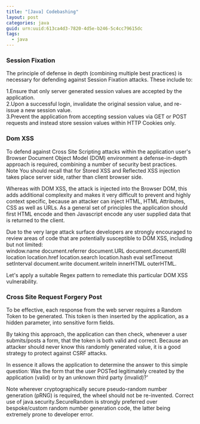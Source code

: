 ```yaml
---
title: "[Java] Codebashing"
layout: post
categories: java
guid: urn:uuid:613ca4d3-7820-4d5e-b246-5c4cc79615dc
tags:
  - java
---
```


### Session Fixation

The principle of defense in depth (combining multiple best practices) is necessary for defending against Session Fixation attacks. These include to:   

1.Ensure that only server generated session values are accepted by the application.  
2.Upon a successful login, invalidate the original session value, and re-issue a new session value.  
3.Prevent the application from accepting session values via GET or POST requests and instead store session values within HTTP Cookies only.  

### Dom XSS

To defend against Cross Site Scripting attacks within the application user's Browser Document Object Model (DOM) environment a defense-in-depth approach is required, combining a number of security best practices.  
Note You should recall that for Stored XSS and Reflected XSS injection takes place server side, rather than client browser side.   

Whereas with DOM XSS, the attack is injected into the Browser DOM, this adds additional complexity and makes it very difficult to prevent and highly context specific, because an attacker can inject HTML, HTML Attributes, CSS as well as URLs. As a general set of principles the application should first HTML encode and then Javascript encode any user supplied data that is returned to the client.  

Due to the very large attack surface developers are strongly encouraged to review areas of code that are potentially susceptible to DOM XSS, including but not limited:  
window.name document.referrer document.URL document.documentURI location location.href location.search location.hash eval setTimeout setInterval document.write document.writeIn innerHTML outerHTML.  

Let's apply a suitable Regex pattern to remediate this particular DOM XSS vulnerability.

### Cross Site Request Forgery Post

To be effective, each response from the web server requires a Random Token to be generated. This token is then inserted by the application, as a hidden parameter, into sensitive form fields.   

By taking this approach, the application can then check, whenever a user submits/posts a form, that the token is both valid and correct. Because an attacker should never know this randomly generated value, it is a good strategy to protect against CSRF attacks. 

In essence it allows the application to determine the answer to this simple question: Was the form that the user POSTed legitimately created by the application (valid) or by an unknown third party (invalid)?' 

Note wherever cryptographically secure pseudo-random number generation (pRNG) is required, the wheel should not be re-invented. Correct use of java.security.SecureRandom is strongly preferred over bespoke/custom random number generation code, the latter being extremely prone to developer error. 
